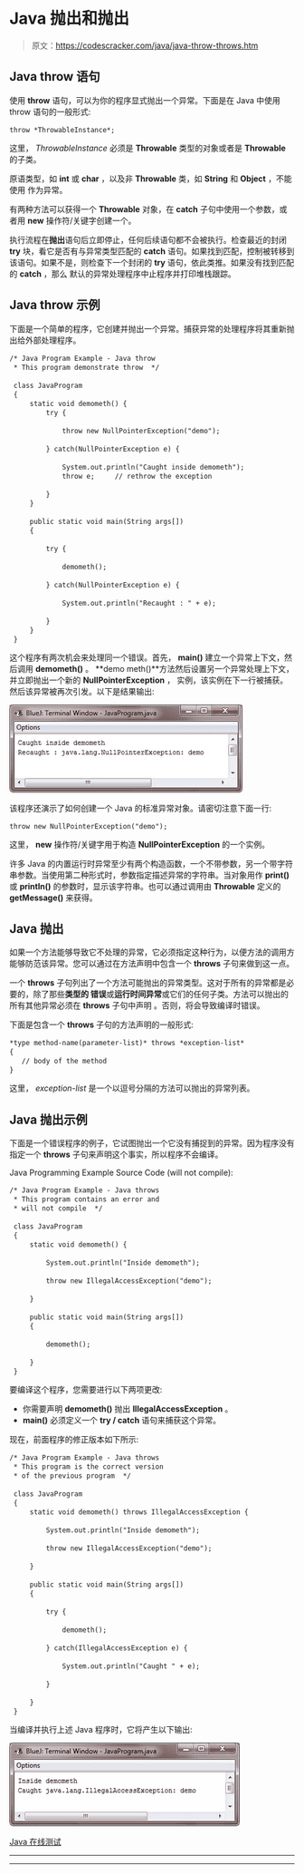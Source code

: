 # Java 抛出和抛出

> 原文：<https://codescracker.com/java/java-throw-throws.htm>

## Java throw 语句

使用 **throw** 语句，可以为你的程序显式抛出一个异常。下面是在 Java 中使用 throw 语句的一般形式:

```
throw *ThrowableInstance*;
```

这里， *ThrowableInstance* 必须是 **Throwable** 类型的对象或者是 **Throwable** 的子类。

原语类型，如 **int** 或 **char** ，以及非 **Throwable** 类，如 **String** 和 **Object** ，不能使用 作为异常。

有两种方法可以获得一个 **Throwable** 对象，在 **catch** 子句中使用一个参数，或者用 **new** 操作符/关键字创建一个。

执行流程在**抛出**语句后立即停止，任何后续语句都不会被执行。检查最近的封闭 **try** 块，看它是否有与异常类型匹配的 **catch** 语句。如果找到匹配，控制被转移到该语句。如果不是，则检查下一个封闭的 **try** 语句，依此类推。如果没有找到匹配的 **catch** ，那么 默认的异常处理程序中止程序并打印堆栈跟踪。

## Java throw 示例

下面是一个简单的程序，它创建并抛出一个异常。捕获异常的处理程序将其重新抛出给外部处理程序。

```
/* Java Program Example - Java throw
 * This program demonstrate throw  */

 class JavaProgram
 {
     static void demometh() {
         try {

             throw new NullPointerException("demo");

         } catch(NullPointerException e) {

             System.out.println("Caught inside demometh");
             throw e;     // rethrow the exception

         }
     }

     public static void main(String args[])
     {

         try {

             demometh();

         } catch(NullPointerException e) {

             System.out.println("Recaught : " + e);

         }
     }
 }
```

这个程序有两次机会来处理同一个错误。首先， **main()** 建立一个异常上下文，然后调用 **demometh()** 。 **demo meth()**方法然后设置另一个异常处理上下文，并立即抛出一个新的 **NullPointerException** ， 实例，该实例在下一行被捕获。然后该异常被再次引发。以下是结果输出:

![java throw](img/426db4f4308b38128a6631a4b49030a4.png)

该程序还演示了如何创建一个 Java 的标准异常对象。请密切注意下面一行:

```
throw new NullPointerException("demo");
```

这里， **new** 操作符/关键字用于构造 **NullPointerException** 的一个实例。

许多 Java 的内置运行时异常至少有两个构造函数，一个不带参数，另一个带字符串参数。当使用第二种形式时，参数指定描述异常的字符串。当对象用作 **print()** 或 **println()** 的参数时，显示该字符串。也可以通过调用由 **Throwable** 定义的 **getMessage()** 来获得。

## Java 抛出

如果一个方法能够导致它不处理的异常，它必须指定这种行为，以便方法的调用方能够防范该异常。您可以通过在方法声明中包含一个 **throws** 子句来做到这一点。

一个 **throws** 子句列出了一个方法可能抛出的异常类型。这对于所有的异常都是必要的，除了那些**类型的 错误**或**运行时间异常**或它们的任何子类。方法可以抛出的所有其他异常必须在 **throws** 子句中声明 。否则，将会导致编译时错误。

下面是包含一个 **throws** 子句的方法声明的一般形式:

```
*type method-name(parameter-list)* throws *exception-list*
{
   // body of the method 
}
```

这里， *exception-list* 是一个以逗号分隔的方法可以抛出的异常列表。

## Java 抛出示例

下面是一个错误程序的例子，它试图抛出一个它没有捕捉到的异常。因为程序没有指定一个 **throws** 子句来声明这个事实，所以程序不会编译。

Java Programming Example Source Code (will not compile):

```
/* Java Program Example - Java throws
 * This program contains an error and
 * will not compile  */

 class JavaProgram
 {
     static void demometh() {

         System.out.println("Inside demometh");

         throw new IllegalAccessException("demo");

     }

     public static void main(String args[])
     {

         demometh();

     }
 }
```

要编译这个程序，您需要进行以下两项更改:

*   你需要声明 **demometh()** 抛出 **IllegalAccessException** 。
*   **main()** 必须定义一个 **try / catch** 语句来捕获这个异常。

现在，前面程序的修正版本如下所示:

```
/* Java Program Example - Java throws
 * This program is the correct version 
 * of the previous program  */

 class JavaProgram
 {
     static void demometh() throws IllegalAccessException {

         System.out.println("Inside demometh");

         throw new IllegalAccessException("demo");

     }

     public static void main(String args[])
     {

         try {

             demometh();

         } catch(IllegalAccessException e) {

             System.out.println("Caught " + e);

         }

     }
 }
```

当编译并执行上述 Java 程序时，它将产生以下输出:

![java throws](img/68eddc66b59364d97ab6c30a50beb802.png)

[Java 在线测试](/exam/showtest.php?subid=1)

* * *

* * *